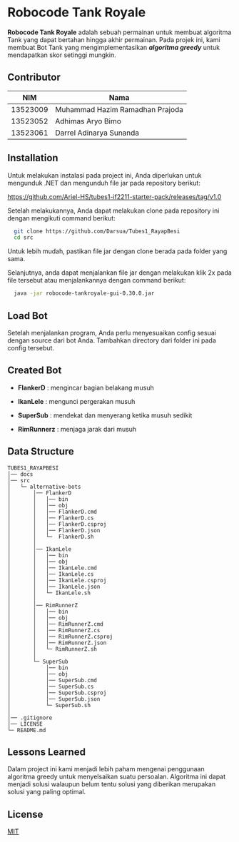 
# Robocode Tank Royale

**Robocode Tank Royale** adalah sebuah permainan untuk membuat algoritma Tank yang dapat bertahan hingga akhir permainan. Pada projek ini, kami membuat Bot Tank yang mengimplementasikan ***algoritma greedy*** untuk mendapatkan skor setinggi mungkin.


## Contributor

| NIM       | Nama |
|------------------|-------------|
| 13523009        | Muhammad Hazim Ramadhan Prajoda	|
|       13523052   | Adhimas Aryo Bimo |
| 13523061      | Darrel Adinarya Sunanda |


## Installation

Untuk melakukan instalasi pada project ini, Anda diperlukan untuk mengunduk .NET dan mengunduh file jar pada repository berikut:

https://github.com/Ariel-HS/tubes1-if2211-starter-pack/releases/tag/v1.0

Setelah melakukannya, Anda dapat melakukan clone pada repository ini dengan mengikuti command berikut:

```bash
  git clone https://github.com/Darsua/Tubes1_RayapBesi
  cd src
```

Untuk lebih mudah, pastikan file jar dengan clone berada pada folder yang sama.

Selanjutnya, anda dapat menjalankan file jar dengan melakukan klik 2x pada file tersebut atau menjalankannya dengan command berikut:

```bash
  java -jar robocode-tankroyale-gui-0.30.0.jar
```


    
## Load Bot

Setelah menjalankan program, Anda perlu menyesuaikan config sesuai dengan source dari bot Anda. Tambahkan directory dari folder ini pada config tersebut.


## Created Bot

- **FlankerD** : mengincar bagian belakang musuh

- **IkanLele** : mengunci pergerakan musuh

- **SuperSub** : mendekat dan menyerang ketika musuh sedikit

- **RimRunnerz** : menjaga jarak dari musuh



## Data Structure

``` 
TUBES1_RAYAPBESI
│── docs
│── src
│   └─ alternative-bots
│       │── FlankerD
│       │   │── bin
│       │   │── obj
│       │   │── FlankerD.cmd
│       │   │── FlankerD.cs
│       │   │── FlankerD.csproj
│       │   │── FlankerD.json
│       │   └─  FlankerD.sh
│       │
│       │── IkanLele
│       │   │── bin
│       │   │── obj
│       │   │── IkanLele.cmd
│       │   │── IkanLele.cs
│       │   │── IkanLele.csproj
│       │   │── IkanLele.json
│       │   └─ IkanLele.sh
│       │
│       │── RimRunnerZ
│       │   │── bin
│       │   │── obj
│       │   │── RimRunnerZ.cmd
│       │   │── RimRunnerZ.cs
│       │   │── RimRunnerZ.csproj
│       │   │── RimRunnerZ.json
│       │   └─ RimRunnerZ.sh
│       │
│       └─ SuperSub
│           │── bin
│           │── obj
│           │── SuperSub.cmd
│           │── SuperSub.cs
│           │── SuperSub.csproj
│           │── SuperSub.json
│           └─ SuperSub.sh
│
│── .gitignore
│── LICENSE
└─ README.md

```


## Lessons Learned

Dalam project ini kami menjadi lebih paham mengenai penggunaan algoritma greedy untuk menyelsaikan suatu persoalan. Algoritma ini dapat menjadi solusi walaupun belum tentu solusi yang diberikan merupakan solusi yang paling optimal.


## License

[MIT](https://choosealicense.com/licenses/mit/)

